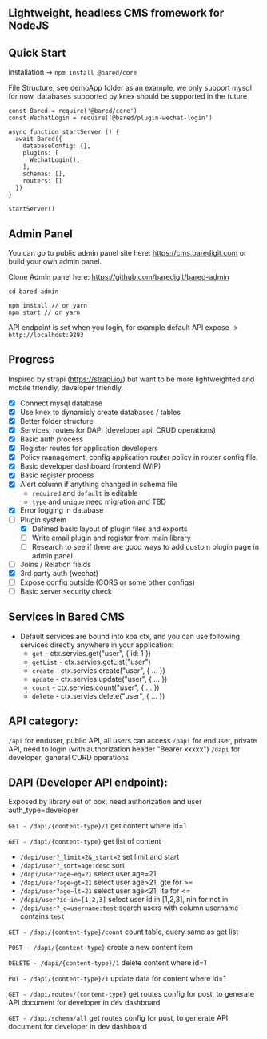 ## Lightweight, headless CMS fromework for NodeJS

## Quick Start

Installation -> `npm install @bared/core`

File Structure, see demoApp folder as an example, we only support mysql for now, databases supported by knex should be supported in the future
```
const Bared = require('@bared/core')
const WechatLogin = require('@bared/plugin-wechat-login')

async function startServer () {
  await Bared({
    databaseConfig: {},
    plugins: [
      WechatLogin(),
    ],
    schemas: [],
    routers: []
  })
}

startServer()
```

## Admin Panel

You can go to public admin panel site here: https://cms.baredigit.com or build your own admin panel.

Clone Admin panel here: https://github.com/baredigit/bared-admin
```
cd bared-admin

npm install // or yarn
npm start // or yarn
```

API endpoint is set when you login, for example default API expose -> `http://localhost:9293`

## Progress

Inspired by strapi (https://strapi.io/) but want to be more lightweighted and mobile friendly, developer friendly.

- [x] Connect mysql database
- [x] Use knex to dynamicly create databases / tables
- [x] Better folder structure
- [x] Services, routes for DAPI (developer api, CRUD operations)
- [x] Basic auth process
- [x] Register routes for application developers
- [x] Policy management, config application router policy in router config file.
- [x] Basic developer dashboard frontend (WIP)
- [x] Basic register process
- [x] Alert column if anything changed in schema file
  * `required` and `default` is editable
  * `type` and `unique` need migration and TBD
- [x] Error logging in database
- [ ] Plugin system
  * [x] Defined basic layout of plugin files and exports
  * [ ] Write email plugin and register from main library
  * [ ] Research to see if there are good ways to add custom plugin page in admin panel
- [ ] Joins / Relation fields
- [x] 3rd party auth (wechat)
- [ ] Expose config outside (CORS or some other configs)
- [ ] Basic server security check

## Services in Bared CMS

* Default services are bound into koa ctx, and you can use following services directly anywhere in your application:
  * `get` - ctx.servies.get("user", { id: 1 })
  * `getList` - ctx.servies.getList("user")
  * `create` - ctx.servies.create("user", { ... })
  * `update` - ctx.servies.update("user", { ... })
  * `count` - ctx.servies.count("user", { ... })
  * `delete` - ctx.servies.delete("user", { ... })

## API category:

`/api` for enduser, public API, all users can access
`/papi` for enduser, private API, need to login (with authorization header "Bearer xxxxx")
`/dapi` for developer, general CURD operations

## DAPI (Developer API endpoint):

Exposed by library out of box, need authorization and user auth_type=developer

`GET - /dapi/{content-type}/1` get content where id=1

`GET - /dapi/{content-type}` get list of content
  * `/dapi/user?_limit=2&_start=2` set limit and start
  * `/dapi/user?_sort=age:desc` sort
  * `/dapi/user?age~eq=21` select user age=21
  * `/dapi/user?age~gt=21` select user age>21, gte for >=
  * `/dapi/user?age~lt=21` select user age<21, lte for <=
  * `/dapi/user?id~in=[1,2,3]` select user id in [1,2,3], nin for not in
  * `/dapi/user?_q=username:test` search users with column username contains `test`

`GET - /dapi/{content-type}/count` count table, query same as get list

`POST - /dapi/{content-type}` create a new content item

`DELETE - /dapi/{content-type}/1` delete content where id=1

`PUT - /dapi/{content-type}/1` update data for content where id=1

`GET - /dapi/routes/{content-type}` get routes config for post, to generate API document for developer in dev dashboard

`GET - /dapi/schema/all` get routes config for post, to generate API document for developer in dev dashboard
